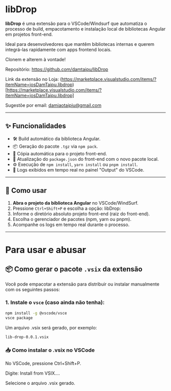 # libDrop

**libDrop** é uma extensão para o VSCode/Windsurf que automatiza o processo de build, empacotamento e instalação local de bibliotecas Angular em projetos front-end.

Ideal para desenvolvedores que mantêm bibliotecas internas e querem integrá-las rapidamente com apps frontend locais.

Clonem e alterem à vontade!

Repositório:
https://github.com/damtaipu/libDrop

Link da extensão no Loja:
(https://marketplace.visualstudio.com/items/?itemName=josDamTaipu.libdrop)[https://marketplace.visualstudio.com/items/?itemName=josDamTaipu.libdrop]

Sugestõe por email:
damiaotaipiu@gmail.com

---

## ✨ Funcionalidades

- 🛠 Build automático da biblioteca Angular.
- 📦 Geração do pacote `.tgz` via `npm pack`.
- 📁 Cópia automática para o projeto front-end.
- 📌 Atualização do `package.json` do front-end com o novo pacote local.
- ⚙️ Execução de `npm install`, `yarn install` ou `pnpm install`.
- 🧾 Logs exibidos em tempo real no painel "Output" do VSCode.

---

## 🚀 Como usar

1. **Abra o projeto da biblioteca Angular** no VSCode/WindSurf.
2. Pressione `Ctrl+Shift+P` e escolha a opção: libDrop:
3. Informe o diretório absoluto projeto front-end (raiz do front-end).
4. Escolha o gerenciador de pacotes (npm, yarn ou pnpm).
5. Acompanhe os logs em tempo real durante o processo.

---


# Para usar e abusar
## 📦 Como gerar o pacote `.vsix` da extensão

Você pode empacotar a extensão para distribuir ou instalar manualmente com os seguintes passos:

### 1. Instale o `vsce` (caso ainda não tenha):
```bash
npm install -g @vscode/vsce
vsce package
```

Um arquivo .vsix será gerado, por exemplo:
```bash
lib-drop-0.0.1.vsix
```

### 📥 Como instalar o .vsix no VSCode
No VSCode, pressione Ctrl+Shift+P.

Digite: Install from VSIX....

Selecione o arquivo .vsix gerado.

